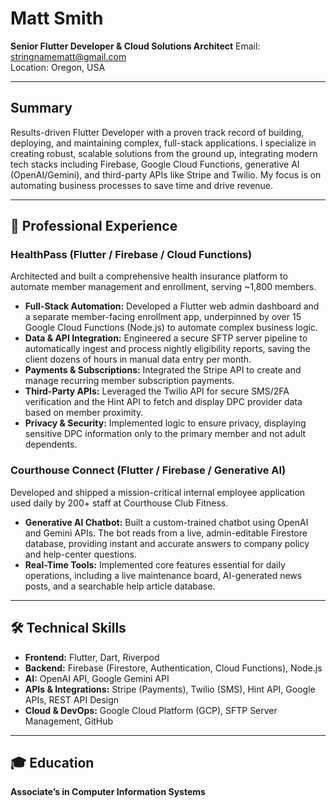 # Matt Smith

**Senior Flutter Developer & Cloud Solutions Architect** Email: stringnamematt@gmail.com  
Location: Oregon, USA

---

## Summary

Results-driven Flutter Developer with a proven track record of building, deploying, and maintaining
complex, full-stack applications. I specialize in creating robust, scalable solutions from the
ground up, integrating modern tech stacks including Firebase, Google Cloud Functions, generative
AI (OpenAI/Gemini), and third-party APIs like Stripe and Twilio. My focus is on automating business
processes to save time and drive revenue.

---

## 🔧 Professional Experience

### HealthPass (Flutter / Firebase / Cloud Functions)

Architected and built a comprehensive health insurance platform to automate member management and
enrollment, serving ~1,800 members.

- **Full-Stack Automation:** Developed a Flutter web admin dashboard and a separate member-facing
  enrollment app, underpinned by over 15 Google Cloud Functions (Node.js) to automate complex
  business logic.
- **Data & API Integration:** Engineered a secure SFTP server pipeline to automatically ingest and
  process nightly eligibility reports, saving the client dozens of hours in manual data entry per
  month.
- **Payments & Subscriptions:** Integrated the Stripe API to create and manage recurring member
  subscription payments.
- **Third-Party APIs:** Leveraged the Twilio API for secure SMS/2FA verification and the Hint API to
  fetch and display DPC provider data based on member proximity.
- **Privacy & Security:** Implemented logic to ensure privacy, displaying sensitive DPC information
  only to the primary member and not adult dependents.

### Courthouse Connect (Flutter / Firebase / Generative AI)

Developed and shipped a mission-critical internal employee application used daily by 200+ staff at
Courthouse Club Fitness.

- **Generative AI Chatbot:** Built a custom-trained chatbot using OpenAI and Gemini APIs. The bot
  reads from a live, admin-editable Firestore database, providing instant and accurate answers to
  company policy and help-center questions.
- **Real-Time Tools:** Implemented core features essential for daily operations, including a live
  maintenance board, AI-generated news posts, and a searchable help article database.

---

## 🛠 Technical Skills

- **Frontend:** Flutter, Dart, Riverpod
- **Backend:** Firebase (Firestore, Authentication, Cloud Functions), Node.js
- **AI:** OpenAI API, Google Gemini API
- **APIs & Integrations:** Stripe (Payments), Twilio (SMS), Hint API, Google APIs, REST API Design
- **Cloud & DevOps:** Google Cloud Platform (GCP), SFTP Server Management, GitHub

---

## 🎓 Education

**Associate’s in Computer Information Systems**